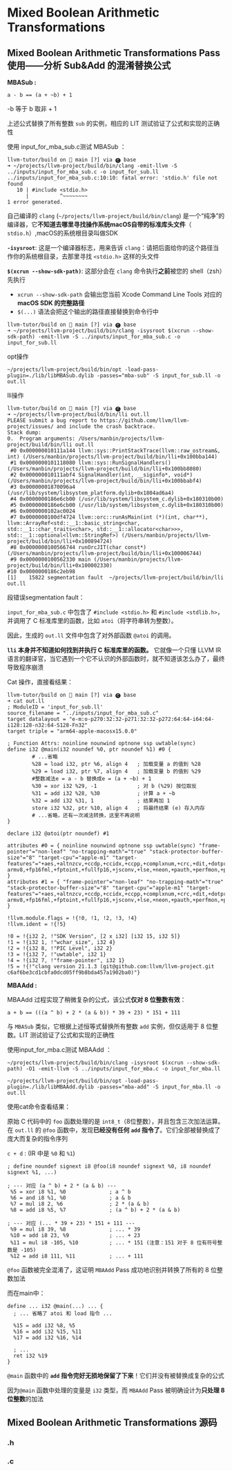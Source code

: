 # Mixed Boolean Arithmetic Transformations

## Mixed Boolean Arithmetic Transformations Pass使用——分析 Sub&Add 的混淆替换公式

**MBASub :** 

`a - b == (a + ~b) + 1`

-b 等于 b 取非 + 1

上述公式替换了所有整数 `sub` 的实例，相应的 LIT 测试验证了公式和实现的正确性

使用 input_for_mba_sub.c测试 MBASub ：

```shell
llvm-tutor/build on  main [?] via 🅒 base 
➜ ~/projects/llvm-project/build/bin/clang -emit-llvm -S ../inputs/input_for_mba_sub.c -o input_for_sub.ll
../inputs/input_for_mba_sub.c:10:10: fatal error: 'stdio.h' file not found
   10 | #include <stdio.h>
      |          ^~~~~~~~~
1 error generated.
```

自己编译的 `clang` (`~/projects/llvm-project/build/bin/clang`) 是一个“纯净”的编译器，它**不知道去哪里寻找操作系统macOS自带的标准库头文件**（ `stdio.h`）,macOS的系统根目录叫做SDK



**`-isysroot`**: 这是一个编译器标志，用来告诉 `clang`：请把后面给你的这个路径当作你的系统根目录，去那里寻找 `<stdio.h>` 这样的头文件

**`$(xcrun --show-sdk-path)`**: 这部分会在 `clang` 命令执行**之前**被您的 shell（zsh）先执行

- `xcrun --show-sdk-path` 会输出您当前 Xcode Command Line Tools 对应的 **macOS SDK 的完整路径**
- `$(...)` 语法会把这个输出的路径直接替换到命令行中

```shell
llvm-tutor/build on  main [?] via 🅒 base 
➜ ~/projects/llvm-project/build/bin/clang -isysroot $(xcrun --show-sdk-path) -emit-llvm -S ../inputs/input_for_mba_sub.c -o input_for_sub.ll
```

opt操作

```shell
~/projects/llvm-project/build/bin/opt -load-pass-plugin=./lib/libMBASub.dylib -passes="mba-sub" -S input_for_sub.ll -o out.ll
```

lli操作

```shell
llvm-tutor/build on  main [?] via 🅒 base 
➜ ~/projects/llvm-project/build/bin/lli out.ll                                                                                 
PLEASE submit a bug report to https://github.com/llvm/llvm-project/issues/ and include the crash backtrace.
Stack dump:
0.	Program arguments: /Users/manbin/projects/llvm-project/build/bin/lli out.ll
 #0 0x000000010111a144 llvm::sys::PrintStackTrace(llvm::raw_ostream&, int) (/Users/manbin/projects/llvm-project/build/bin/lli+0x100bba144)
 #1 0x0000000101118080 llvm::sys::RunSignalHandlers() (/Users/manbin/projects/llvm-project/build/bin/lli+0x100bb8080)
 #2 0x000000010111abf4 SignalHandler(int, __siginfo*, void*) (/Users/manbin/projects/llvm-project/build/bin/lli+0x100bbabf4)
 #3 0x00000001870096a4 (/usr/lib/system/libsystem_platform.dylib+0x1804ad6a4)
 #4 0x0000000186e6cb00 (/usr/lib/system/libsystem_c.dylib+0x180310b00)
 #5 0x0000000186e6cb00 (/usr/lib/system/libsystem_c.dylib+0x180310b00)
 #6 0x0000000102ac0024
 #7 0x0000000100df4724 llvm::orc::runAsMain(int (*)(int, char**), llvm::ArrayRef<std::__1::basic_string<char, std::__1::char_traits<char>, std::__1::allocator<char>>>, std::__1::optional<llvm::StringRef>) (/Users/manbin/projects/llvm-project/build/bin/lli+0x100894724)
 #8 0x0000000100566744 runOrcJIT(char const*) (/Users/manbin/projects/llvm-project/build/bin/lli+0x100006744)
 #9 0x0000000100562330 main (/Users/manbin/projects/llvm-project/build/bin/lli+0x100002330)
#10 0x0000000186c2eb98
[1]    15822 segmentation fault  ~/projects/llvm-project/build/bin/lli out.ll
```

段错误segmentation fault：

`input_for_mba_sub.c` 中包含了 `#include <stdio.h>` 和 `#include <stdlib.h>`，并调用了 C 标准库里的函数，比如 `atoi`（将字符串转为整数）。

因此，生成的 `out.ll` 文件中包含了对外部函数 `@atoi` 的调用。

**`lli` 本身并不知道如何找到并执行 C 标准库里的函数。** 它就像一个只懂 LLVM IR 语言的翻译官，当它遇到一个它不认识的外部函数时，就不知道该怎么办了，最终导致程序崩溃



Cat 操作，直接看结果：

```shell
llvm-tutor/build on  main [?] via 🅒 base 
➜ cat out.ll                  
; ModuleID = 'input_for_sub.ll'
source_filename = "../inputs/input_for_mba_sub.c"
target datalayout = "e-m:o-p270:32:32-p271:32:32-p272:64:64-i64:64-i128:128-n32:64-S128-Fn32"
target triple = "arm64-apple-macosx15.0.0"

; Function Attrs: noinline nounwind optnone ssp uwtable(sync)
define i32 @main(i32 noundef %0, ptr noundef %1) #0 {
		# ...省略
		%28 = load i32, ptr %6, align 4   ; 加载变量 a 的值到 %28
 		%29 = load i32, ptr %7, align 4   ; 加载变量 b 的值到 %29
		#整数减法e = a - b 替换成e = (a + ~b) + 1
		%30 = xor i32 %29, -1             ; 对 b (%29) 按位取反
 		%31 = add i32 %28, %30            ; 计算 a + ~b
 		%32 = add i32 %31, 1              ; 结果再加 1
 		store i32 %32, ptr %10, align 4   ; 将最终结果 (e) 存入内存
		# ...省略，还有一次减法转换，这里不再说明
}

declare i32 @atoi(ptr noundef) #1

attributes #0 = { noinline nounwind optnone ssp uwtable(sync) "frame-pointer"="non-leaf" "no-trapping-math"="true" "stack-protector-buffer-size"="8" "target-cpu"="apple-m1" "target-features"="+aes,+altnzcv,+ccdp,+ccidx,+ccpp,+complxnum,+crc,+dit,+dotprod,+flagm,+fp-armv8,+fp16fml,+fptoint,+fullfp16,+jsconv,+lse,+neon,+pauth,+perfmon,+predres,+ras,+rcpc,+rdm,+sb,+sha2,+sha3,+specrestrict,+ssbs,+v8.1a,+v8.2a,+v8.3a,+v8.4a,+v8a" }
attributes #1 = { "frame-pointer"="non-leaf" "no-trapping-math"="true" "stack-protector-buffer-size"="8" "target-cpu"="apple-m1" "target-features"="+aes,+altnzcv,+ccdp,+ccidx,+ccpp,+complxnum,+crc,+dit,+dotprod,+flagm,+fp-armv8,+fp16fml,+fptoint,+fullfp16,+jsconv,+lse,+neon,+pauth,+perfmon,+predres,+ras,+rcpc,+rdm,+sb,+sha2,+sha3,+specrestrict,+ssbs,+v8.1a,+v8.2a,+v8.3a,+v8.4a,+v8a" }

!llvm.module.flags = !{!0, !1, !2, !3, !4}
!llvm.ident = !{!5}

!0 = !{i32 2, !"SDK Version", [2 x i32] [i32 15, i32 5]}
!1 = !{i32 1, !"wchar_size", i32 4}
!2 = !{i32 8, !"PIC Level", i32 2}
!3 = !{i32 7, !"uwtable", i32 1}
!4 = !{i32 7, !"frame-pointer", i32 1}
!5 = !{!"clang version 21.1.3 (git@github.com:llvm/llvm-project.git c6af6be3cd1cbfa0dcd05ff9b8bda457a1902ba0)"}
```



**MBAAdd :**

MBAAdd 过程实现了稍微复杂的公式，该公式**仅对 8 位整数有效**：

`a + b == (((a ^ b) + 2 * (a & b)) * 39 + 23) * 151 + 111`

与 `MBASub` 类似，它根据上述恒等式替换所有整数 `add` 实例，但仅适用于 8 位整数。LIT 测试验证了公式和实现的正确性

使用input_for_mba.c测试 MBAAdd ：

```shell
~/projects/llvm-project/build/bin/clang -isysroot $(xcrun --show-sdk-path) -O1 -emit-llvm -S ../inputs/input_for_mba.c -o input_for_mba.ll
```

```shell
~/projects/llvm-project/build/bin/opt -load-pass-plugin=./lib/libMBAAdd.dylib -passes="mba-add" -S input_for_mba.ll -o out.ll
```



使用cat命令查看结果：

原始 C 代码中的 `foo` 函数处理的是 `int8_t`（8位整数），并且包含三次加法运算。在 `out.ll` 的 `@foo` 函数中，发现**已经没有任何 `add` 指令了**。它们全部被替换成了庞大而复杂的指令序列

`c + d` : (IR 中是 `%0` 和 `%1`)

```
; define noundef signext i8 @foo(i8 noundef signext %0, i8 noundef signext %1, ...)

; --- 对应 (a ^ b) + 2 * (a & b) ---
 %5 = xor i8 %1, %0              ; a ^ b
 %6 = and i8 %1, %0              ; a & b
 %7 = mul i8 2, %6               ; 2 * (a & b)
 %8 = add i8 %5, %7              ; (a ^ b) + 2 * (a & b)

; --- 对应 (... * 39 + 23) * 151 + 111 ---
 %9 = mul i8 39, %8              ; ... * 39
 %10 = add i8 23, %9             ; ... + 23
 %11 = mul i8 -105, %10          ; ... * 151 (注意：151 对于 8 位有符号整数是 -105)
 %12 = add i8 111, %11           ; ... + 111
```

`@foo` 函数被完全混淆了，这证明 `MBAAdd` Pass 成功地识别并转换了所有的 8 位整数加法

而在main中：

```
define ... i32 @main(...) ... {
  ; ... 省略了 atoi 和 load 指令 ...
  
  %15 = add i32 %8, %5
  %16 = add i32 %15, %11
  %17 = add i32 %16, %14

  ; ...
  ret i32 %19
}
```

`@main` 函数中的 **`add` 指令完好无损地保留了下来**！它们并没有被替换成复杂的公式

因为`@main` 函数中处理的变量是 `i32` 类型，而 `MBAAdd` Pass 被明确设计为**只处理 8 位整数**的加法



## Mixed Boolean Arithmetic Transformations 源码

### .h

### .c